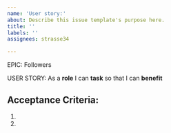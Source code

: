 ```yaml
---
name: 'User story:'
about: Describe this issue template's purpose here.
title: ''
labels: ''
assignees: strasse34

---
```


EPIC: Followers

USER STORY: As a **role** I can **task** so that I can **benefit**

## Acceptance Criteria:
1. 
2.
